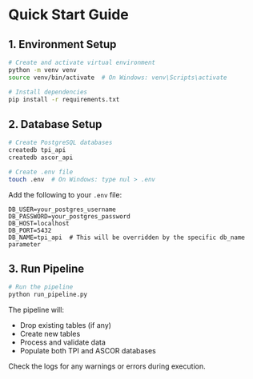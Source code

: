 # Quick Start Guide

## 1. Environment Setup
```bash
# Create and activate virtual environment
python -m venv venv
source venv/bin/activate  # On Windows: venv\Scripts\activate

# Install dependencies
pip install -r requirements.txt
```

## 2. Database Setup
```bash
# Create PostgreSQL databases
createdb tpi_api
createdb ascor_api

# Create .env file
touch .env  # On Windows: type nul > .env
```

Add the following to your `.env` file:
```env
DB_USER=your_postgres_username
DB_PASSWORD=your_postgres_password
DB_HOST=localhost
DB_PORT=5432
DB_NAME=tpi_api  # This will be overridden by the specific db_name parameter
```

## 3. Run Pipeline
```bash
# Run the pipeline
python run_pipeline.py
```

The pipeline will:
- Drop existing tables (if any)
- Create new tables
- Process and validate data
- Populate both TPI and ASCOR databases

Check the logs for any warnings or errors during execution. 